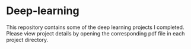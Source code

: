 # Deep-learning

This repository contains some of the deep learning projects I completed. Please view project details by opening the corresponding pdf file in each project directory.

